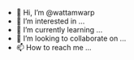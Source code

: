 - 👋 Hi, I’m @wattamwarp
- 👀 I’m interested in ...
- 🌱 I’m currently learning ...
- 💞️ I’m looking to collaborate on ...
- 📫 How to reach me ...

<!---
wattamwarp/wattamwarp is a ✨ special ✨ repository because its `README.md` (this file) appears on your GitHub profile.
You can click the Preview link to take a look at your changes.
--->
